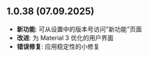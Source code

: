 ## 1.0.38 (07.09.2025)

- **新功能**: 可从设置中的版本号访问"新功能"页面
- **改进**: 为 Material 3 优化的用户界面
- **错误修复**: 应用稳定性的小修复